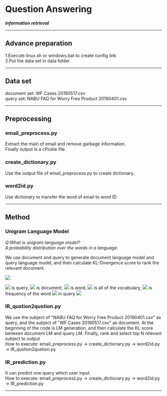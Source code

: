 
# Question Answering
<i><b>information retrieval</b></i>

---

## Advance preparation
1.Execute linux.sh or windows.bat to create config link <br>
2.Put the data set in data folder

---

## Data set
document set: WF Cases 20190517.csv<br>
query set:    NABU FAQ for Worry Free Product 20190401.csv

---

## Preprocessing
### email_preprocess.py
Extract the main of email and remove garbage information.<br>
Finally output is a cPickle file.
### create_dictionary.py
Use the output file of email_preprocess.py to create dictionary.
### word2id.py
Use dictionary to transfer the word of email to word ID.

---

## Method
### Unigram Language Model
<i>Q:What is unigram language model?<br>
A:probability distribution over the words in a language.<br></i>

We use document and query to generate document language model and query language model, and then calculate KL-Divergence score to rank the relevant document.

<img src="http://latex.codecogs.com/gif.latex?\\ {KL(Q||D)}=\sum_{w\in{V}}\frac{f_{w,Q}}{|Q|}\log{P(w|D)}" />

<img src="http://latex.codecogs.com/gif.latex?\\ Q" /> is query, <img src="http://latex.codecogs.com/gif.latex?\\ D" /> is document, <img src="http://latex.codecogs.com/gif.latex?\\ w" /> is word, <img src="http://latex.codecogs.com/gif.latex?\\ V" /> is all of the vocabulary, <img src="http://latex.codecogs.com/gif.latex?\\ f_{w,Q}" /> is frequency of the word <img src="http://latex.codecogs.com/gif.latex?\\ w" /> in query <img src="http://latex.codecogs.com/gif.latex?\\ Q" />


### IR_qustion2qustion.py
We use the subject of "NABU FAQ for Worry Free Product 20190401.csv" as query, and the subject of "WF Cases 20190517.csv" as document. At the beginning of the code is LM generation, and then calculate the KL score between document LM and query LM. Finally, rank and select top N relevant subject to output<br> 
How to execute: email_preprocess.py -> create_dictionary.py -> word2id.py -> IR_qustion2qustion.py
### IR_prediction.py
It can predict one query which user input.<br> 
How to execute: email_preprocess.py -> create_dictionary.py -> word2id.py -> IR_prediction.py

---
